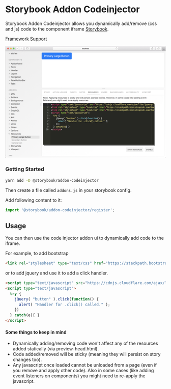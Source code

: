# Storybook Addon Codeinjector

Storybook Addon Codeinjector allows you dynamically add/remove (css and js) code to the component iframe [Storybook](https://storybook.js.org).

[Framework Support](https://github.com/storybooks/storybook/blob/master/ADDONS_SUPPORT.md)

![Storybook Addon Resources Demo](docs/demo.gif)

### Getting Started

```sh
yarn add -D @storybook/addon-codeinjector
```

Then create a file called `addons.js` in your storybook config.

Add following content to it:

```js
import '@storybook/addon-codeinjector/register';
```

## Usage

You can then use the code injector addon ui to dynamically add code to the iframe.

For example, to add bootstrap

```html
<link rel="stylesheet" type="text/css" href="https://stackpath.bootstrapcdn.com/bootstrap/4.1.3/css/bootstrap.min.css"></link>
```

or to add jquery and use it to add a click handler.

```html
<script type="text/javascript" src="https://cdnjs.cloudflare.com/ajax/libs/jquery/3.3.1/jquery.min.js"></script>
<script type="text/javascript">
  try {
    jQuery( "button" ).click(function() {
      alert( "Handler for .click() called." );
    })
  } catch(e){ }
</script>
```

#### Some things to keep in mind

* Dynamically adding/removing code won't affect any of the resources added statically (via preview-head.html).
* Code added/removed will be sticky (meaning they will persist on story changes too).
* Any javascript once loaded cannot be unloaded from a page (even if you remove and apply other code). Also in some cases (like adding event listeners on components) you might need to re-apply the javascript.
